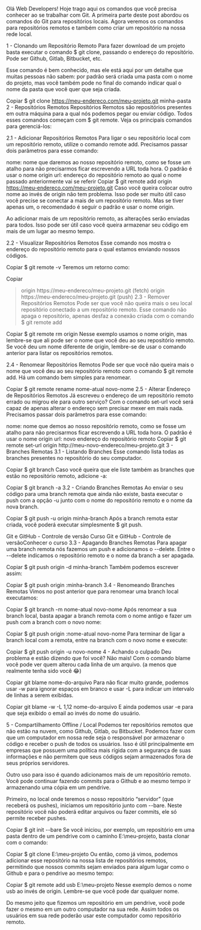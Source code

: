 Olá Web Developers! Hoje trago aqui os comandos que você precisa conhecer ao se trabalhar com Git. A primeira parte deste post abordou os comandos do Git para repositórios locais. Agora veremos os comandos para repositórios remotos e também como criar um repositório na nossa rede local.

1 - Clonando um Repositório Remoto
Para fazer download de um projeto basta executar o comando $ git clone, passando o endereço do repositório. Pode ser Github, Gitlab, Bitbucket, etc.

Esse comando é bem conhecido, mas ele está aqui por um detalhe que muitas pessoas não sabem: por padrão será criada uma pasta com o nome do projeto, mas você também pode no final do comando indicar qual o nome da pasta que você quer que seja criada.

Copiar
$ git clone https://meu-endereco.com/meu-projeto.git minha-pasta
2 - Repositórios Remotos
Repositórios Remotos são repositórios presentes em outra máquina para a qual nós podemos pegar ou enviar código. Todos esses comandos começam com $ git remote. Veja os principais comandos para gerenciá-los:

2.1 - Adicionar Repositórios Remotos
Para ligar o seu repositório local com um repositório remoto, utilize o comando remote add. Precisamos passar dois parâmetros para esse comando:

nome: nome que daremos ao nosso repositório remoto, como se fosse um atalho para não precisarmos ficar escrevendo a URL toda hora. O padrão é usar o nome origin
url: endereço do repositório remoto ao qual o nome passado anteriormente vai se referir
Copiar
$ git remote add origin https://meu-endereco.com/meu-projeto.git
Caso você queira colocar outro nome ao invés de origin não tem problema. Isso pode ser muito útil caso você precise se conectar a mais de um repositório remoto. Mas se tiver apenas um, o recomendado é seguir o padrão e usar o nome origin.

Ao adicionar mais de um repositório remoto, as alterações serão enviadas para todos. Isso pode ser útil caso você queira armazenar seu código em mais de um lugar ao mesmo tempo.

2.2 - Visualizar Repositórios Remotos
Esse comando nos mostra o endereço do repositório remoto para o qual estamos enviando nossos códigos.

Copiar
$ git remote -v
Teremos um retorno como:

Copiar
> origin https://meu-endereco/meu-projeto.git (fetch)
> origin https://meu-endereco/meu-projeto.git (push)
2.3 - Remover Repositórios Remotos
Pode ser que você não queira mais o seu local repositório conectado a um repositório remoto. Esse comando não apaga o repositório, apenas desfaz a conexão criada com o comando $ git remote add

Copiar
$ git remote rm origin
Nesse exemplo usamos o nome origin, mas lembre-se que ali pode ser o nome que você deu ao seu repositório remoto. Se você deu um nome diferente de origin, lembre-se de usar o comando anterior para listar os repositórios remotos.

2.4 - Renomear Repositórios Remotos
Pode ser que você não queira mais o nome que você deu ao seu repositório remoto com o comando $ git remote add. Há um comando bem simples para renomear.

Copiar
$ git remote rename nome-atual novo-nome
2.5 - Alterar Endereço de Repositórios Remotos
Já escreveu o endereço de um repositório remoto errado ou migrou ele para outro serviço? Com o comando set-url você será capaz de apenas alterar o endereço sem precisar mexer em mais nada. Precisamos passar dois parâmetros para esse comando:

nome: nome que demos ao nosso repositório remoto, como se fosse um atalho para não precisarmos ficar escrevendo a URL toda hora. O padrão é usar o nome origin
url: novo endereço do repositório remoto
Copiar
$ git remote set-url origin http://meu-novo-endereco/meu-projeto.git
3 - Branches Remotas
3.1 - Listando Branches
Esse comando lista todas as branches presentes no repositório do seu computador.

Copiar
$ git branch
Caso você queira que ele liste também as branches que estão no repositório remoto, adicione -a:

Copiar
$ git branch -a
3.2 - Criando Branches Remotas
Ao enviar o seu código para uma branch remota que ainda não existe, basta executar o push com a opção -u junto com o nome do repositório remoto e o nome da nova branch.

Copiar
$ git push -u origin minha-branch
Após a branch remota estar criada, você poderá executar simplesmente $ git push.

Git e GitHub - Controle de versão
Curso
Git e GitHub - Controle de versãoConhecer o curso
3.3 - Apagando Branches Remotas
Para apagar uma branch remota nós fazemos um push e adicionamos o --delete. Entre o --delete indicamos o repositório remoto e o nome da branch a ser apagada.

Copiar
$ git push origin -d minha-branch
Também podemos escrever assim:

Copiar
$ git push origin :minha-branch
3.4 - Renomeando Branches Remotas
Vimos no post anterior que para renomear uma branch local executamos:

Copiar
$ git branch -m nome-atual novo-nome
Após renomear a sua branch local, basta apagar a branch remota com o nome antigo e fazer um push com a branch com o novo nome:

Copiar
$ git push origin :nome-atual novo-nome
Para terminar de ligar a branch local com a remota, entre na branch com o novo nome e execute:

Copiar
$ git push origin -u novo-nome
4 - Achando o culpado
Deu problema e estão dizendo que foi você? Não mais! Com o comando blame você pode ver quem alterou cada linha de um arquivo. (a menos que realmente tenha sido você 😂)

Copiar
git blame nome-do-arquivo
Para não ficar muito grande, podemos usar -w para ignorar espaços em branco e usar -L para indicar um intervalo de linhas a serem exibidas.

Copiar
git blame -w -L 1,12 nome-do-arquivo
E ainda podemos usar -e para que seja exibido o email ao invés do nome do usuário.

5 - Compartilhamento Offline / Local
Podemos ter repositórios remotos que não estão na nuvem, como Github, Gitlab, ou Bitbucket. Podemos fazer com que um computador em nossa rede seja o responsável por armazenar o código e receber o push de todos os usuários. Isso é útil principalmente em empresas que possuem uma política mais rígida com a segurança de suas informações e não permitem que seus códigos sejam armazenados fora de seus próprios servidores.

Outro uso para isso é quando adicionamos mais de um repositório remoto. Você pode continuar fazendo commits para o Github e ao mesmo tempo ir armazenando uma cópia em um pendrive.

Primeiro, no local onde teremos o nosso repositório “servidor” (que receberá os pushes), iniciamos um repositório junto com --bare. Neste repositório você não poderá editar arquivos ou fazer commits, ele só permite receber pushes.

Copiar
$ git init --bare
Se você iniciou, por exemplo, um repositório em uma pasta dentro de um pendrive com o caminho E:\meu-projeto, basta clonar com o comando:

Copiar
$ git clone E:\meu-projeto
Ou então, como já vimos, podemos adicionar esse repositório na nossa lista de repositórios remotos, permitindo que nossos commits sejam enviados para algum lugar como o Github e para o pendrive ao mesmo tempo:

Copiar
$ git remote add usb E:\meu-projeto
Nesse exemplo demos o nome usb ao invés de origin. Lembre-se que você pode dar qualquer nome.

Do mesmo jeito que fizemos um repositório em um pendrive, você pode fazer o mesmo em um outro computador na sua rede. Assim todos os usuários em sua rede poderão usar este computador como repositório remoto.
